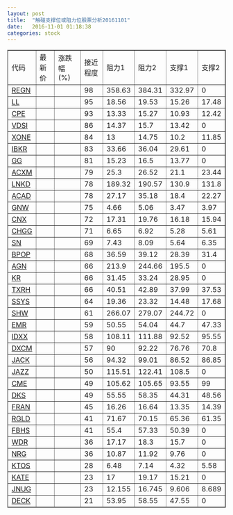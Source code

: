 ```yaml
---
layout: post
title:  "触碰支撑位或阻力位股票分析20161101"
date:   2016-11-01 01:18:38
categories: stock
---
```

<script type="text/javascript">
var stockList = []
stockList.push('gb_regn');
stockList.push('gb_ll');
stockList.push('gb_cpe');
stockList.push('gb_vdsi');
stockList.push('gb_xone');
stockList.push('gb_ibkr');
stockList.push('gb_gg');
stockList.push('gb_acxm');
stockList.push('gb_lnkd');
stockList.push('gb_acad');
stockList.push('gb_gnw');
stockList.push('gb_cnx');
stockList.push('gb_chgg');
stockList.push('gb_sn');
stockList.push('gb_bpop');
stockList.push('gb_agn');
stockList.push('gb_kr');
stockList.push('gb_txrh');
stockList.push('gb_ssys');
stockList.push('gb_shw');
stockList.push('gb_emr');
stockList.push('gb_idxx');
stockList.push('gb_dxcm');
stockList.push('gb_jack');
stockList.push('gb_jazz');
stockList.push('gb_cme');
stockList.push('gb_dks');
stockList.push('gb_fran');
stockList.push('gb_rgld');
stockList.push('gb_fbhs');
stockList.push('gb_wdr');
stockList.push('gb_nrg');
stockList.push('gb_ktos');
stockList.push('gb_kate');
stockList.push('gb_jnug');
stockList.push('gb_deck');
</script>
<table border="1">
 <tr>
 <td>代码</td>
 <td>最新价</td>
 <td>涨跌幅(%)</td>
 <td>接近程度</td>
 <td>阻力1</td>
 <td>阻力2</td>
 <td>支撑1</td>
 <td>支撑2</td>
</tr>
  <tr id="regn" class="red">
  <td><a href="http://stock.finance.sina.com.cn/usstock/quotes/REGN.html" target="_blank">REGN</a></td><td></td><td></td><td>98</td><td>358.63</td><td>384.31</td><td>332.97</td><td>0</td></tr>
  <tr id="ll" class="red">
  <td><a href="http://stock.finance.sina.com.cn/usstock/quotes/LL.html" target="_blank">LL</a></td><td></td><td></td><td>95</td><td>18.56</td><td>19.53</td><td>15.26</td><td>17.48</td></tr>
  <tr id="cpe" class="red">
  <td><a href="http://stock.finance.sina.com.cn/usstock/quotes/CPE.html" target="_blank">CPE</a></td><td></td><td></td><td>93</td><td>13.33</td><td>15.27</td><td>10.93</td><td>12.42</td></tr>
  <tr id="vdsi" class="green">
  <td><a href="http://stock.finance.sina.com.cn/usstock/quotes/VDSI.html" target="_blank">VDSI</a></td><td></td><td></td><td>86</td><td>14.37</td><td>15.7</td><td>13.42</td><td>0</td></tr>
  <tr id="xone" class="green">
  <td><a href="http://stock.finance.sina.com.cn/usstock/quotes/XONE.html" target="_blank">XONE</a></td><td></td><td></td><td>84</td><td>13</td><td>14.75</td><td>10.2</td><td>11.85</td></tr>
  <tr id="ibkr" class="red">
  <td><a href="http://stock.finance.sina.com.cn/usstock/quotes/IBKR.html" target="_blank">IBKR</a></td><td></td><td></td><td>83</td><td>33.66</td><td>36.04</td><td>29.61</td><td>0</td></tr>
  <tr id="gg" class="red">
  <td><a href="http://stock.finance.sina.com.cn/usstock/quotes/GG.html" target="_blank">GG</a></td><td></td><td></td><td>81</td><td>15.23</td><td>16.5</td><td>13.77</td><td>0</td></tr>
  <tr id="acxm" class="green">
  <td><a href="http://stock.finance.sina.com.cn/usstock/quotes/ACXM.html" target="_blank">ACXM</a></td><td></td><td></td><td>79</td><td>25.3</td><td>26.52</td><td>21.1</td><td>23.44</td></tr>
  <tr id="lnkd" class="green">
  <td><a href="http://stock.finance.sina.com.cn/usstock/quotes/LNKD.html" target="_blank">LNKD</a></td><td></td><td></td><td>78</td><td>189.32</td><td>190.57</td><td>130.9</td><td>131.8</td></tr>
  <tr id="acad" class="green">
  <td><a href="http://stock.finance.sina.com.cn/usstock/quotes/ACAD.html" target="_blank">ACAD</a></td><td></td><td></td><td>78</td><td>27.17</td><td>35.18</td><td>18.4</td><td>22.27</td></tr>
  <tr id="gnw" class="green">
  <td><a href="http://stock.finance.sina.com.cn/usstock/quotes/GNW.html" target="_blank">GNW</a></td><td></td><td></td><td>75</td><td>4.66</td><td>5.06</td><td>3.47</td><td>3.97</td></tr>
  <tr id="cnx" class="red">
  <td><a href="http://stock.finance.sina.com.cn/usstock/quotes/CNX.html" target="_blank">CNX</a></td><td></td><td></td><td>72</td><td>17.31</td><td>19.76</td><td>16.18</td><td>15.94</td></tr>
  <tr id="chgg" class="red">
  <td><a href="http://stock.finance.sina.com.cn/usstock/quotes/CHGG.html" target="_blank">CHGG</a></td><td></td><td></td><td>71</td><td>6.65</td><td>6.92</td><td>5.28</td><td>5.61</td></tr>
  <tr id="sn" class="green">
  <td><a href="http://stock.finance.sina.com.cn/usstock/quotes/SN.html" target="_blank">SN</a></td><td></td><td></td><td>69</td><td>7.43</td><td>8.09</td><td>5.64</td><td>6.35</td></tr>
  <tr id="bpop" class="red">
  <td><a href="http://stock.finance.sina.com.cn/usstock/quotes/BPOP.html" target="_blank">BPOP</a></td><td></td><td></td><td>68</td><td>36.59</td><td>39.12</td><td>28.39</td><td>31.4</td></tr>
  <tr id="agn" class="red">
  <td><a href="http://stock.finance.sina.com.cn/usstock/quotes/AGN.html" target="_blank">AGN</a></td><td></td><td></td><td>66</td><td>213.9</td><td>244.66</td><td>195.5</td><td>0</td></tr>
  <tr id="kr" class="red">
  <td><a href="http://stock.finance.sina.com.cn/usstock/quotes/KR.html" target="_blank">KR</a></td><td></td><td></td><td>66</td><td>31.45</td><td>33.24</td><td>28.95</td><td>0</td></tr>
  <tr id="txrh" class="green">
  <td><a href="http://stock.finance.sina.com.cn/usstock/quotes/TXRH.html" target="_blank">TXRH</a></td><td></td><td></td><td>66</td><td>40.51</td><td>42.89</td><td>37.99</td><td>37.53</td></tr>
  <tr id="ssys" class="red">
  <td><a href="http://stock.finance.sina.com.cn/usstock/quotes/SSYS.html" target="_blank">SSYS</a></td><td></td><td></td><td>64</td><td>19.36</td><td>23.32</td><td>14.48</td><td>17.68</td></tr>
  <tr id="shw" class="green">
  <td><a href="http://stock.finance.sina.com.cn/usstock/quotes/SHW.html" target="_blank">SHW</a></td><td></td><td></td><td>61</td><td>266.07</td><td>279.07</td><td>244.72</td><td>0</td></tr>
  <tr id="emr" class="green">
  <td><a href="http://stock.finance.sina.com.cn/usstock/quotes/EMR.html" target="_blank">EMR</a></td><td></td><td></td><td>59</td><td>50.55</td><td>54.04</td><td>44.7</td><td>47.33</td></tr>
  <tr id="idxx" class="red">
  <td><a href="http://stock.finance.sina.com.cn/usstock/quotes/IDXX.html" target="_blank">IDXX</a></td><td></td><td></td><td>58</td><td>108.11</td><td>111.88</td><td>92.52</td><td>95.55</td></tr>
  <tr id="dxcm" class="green">
  <td><a href="http://stock.finance.sina.com.cn/usstock/quotes/DXCM.html" target="_blank">DXCM</a></td><td></td><td></td><td>57</td><td>90</td><td>92.22</td><td>76.76</td><td>70.8</td></tr>
  <tr id="jack" class="red">
  <td><a href="http://stock.finance.sina.com.cn/usstock/quotes/JACK.html" target="_blank">JACK</a></td><td></td><td></td><td>56</td><td>94.32</td><td>99.01</td><td>86.52</td><td>86.85</td></tr>
  <tr id="jazz" class="green">
  <td><a href="http://stock.finance.sina.com.cn/usstock/quotes/JAZZ.html" target="_blank">JAZZ</a></td><td></td><td></td><td>50</td><td>115.51</td><td>122.41</td><td>108.5</td><td>0</td></tr>
  <tr id="cme" class="green">
  <td><a href="http://stock.finance.sina.com.cn/usstock/quotes/CME.html" target="_blank">CME</a></td><td></td><td></td><td>49</td><td>105.62</td><td>105.65</td><td>93.55</td><td>99</td></tr>
  <tr id="dks" class="green">
  <td><a href="http://stock.finance.sina.com.cn/usstock/quotes/DKS.html" target="_blank">DKS</a></td><td></td><td></td><td>49</td><td>55.55</td><td>58.35</td><td>44.31</td><td>48.56</td></tr>
  <tr id="fran" class="red">
  <td><a href="http://stock.finance.sina.com.cn/usstock/quotes/FRAN.html" target="_blank">FRAN</a></td><td></td><td></td><td>45</td><td>16.26</td><td>16.64</td><td>13.35</td><td>14.39</td></tr>
  <tr id="rgld" class="green">
  <td><a href="http://stock.finance.sina.com.cn/usstock/quotes/RGLD.html" target="_blank">RGLD</a></td><td></td><td></td><td>41</td><td>71.67</td><td>70.15</td><td>65.36</td><td>61.35</td></tr>
  <tr id="fbhs" class="red">
  <td><a href="http://stock.finance.sina.com.cn/usstock/quotes/FBHS.html" target="_blank">FBHS</a></td><td></td><td></td><td>41</td><td>55.4</td><td>57.33</td><td>50.39</td><td>0</td></tr>
  <tr id="wdr" class="green">
  <td><a href="http://stock.finance.sina.com.cn/usstock/quotes/WDR.html" target="_blank">WDR</a></td><td></td><td></td><td>36</td><td>17.17</td><td>18.3</td><td>15.7</td><td>0</td></tr>
  <tr id="nrg" class="red">
  <td><a href="http://stock.finance.sina.com.cn/usstock/quotes/NRG.html" target="_blank">NRG</a></td><td></td><td></td><td>36</td><td>10.87</td><td>11.92</td><td>9.76</td><td>0</td></tr>
  <tr id="ktos" class="green">
  <td><a href="http://stock.finance.sina.com.cn/usstock/quotes/KTOS.html" target="_blank">KTOS</a></td><td></td><td></td><td>28</td><td>6.48</td><td>7.14</td><td>4.32</td><td>5.58</td></tr>
  <tr id="kate" class="red">
  <td><a href="http://stock.finance.sina.com.cn/usstock/quotes/KATE.html" target="_blank">KATE</a></td><td></td><td></td><td>23</td><td>17</td><td>19.17</td><td>15.21</td><td>0</td></tr>
  <tr id="jnug" class="green">
  <td><a href="http://stock.finance.sina.com.cn/usstock/quotes/JNUG.html" target="_blank">JNUG</a></td><td></td><td></td><td>23</td><td>12.155</td><td>16.745</td><td>9.606</td><td>8.689</td></tr>
  <tr id="deck" class="red">
  <td><a href="http://stock.finance.sina.com.cn/usstock/quotes/DECK.html" target="_blank">DECK</a></td><td></td><td></td><td>21</td><td>53.95</td><td>58.55</td><td>47.55</td><td>0</td></tr>
</table>
